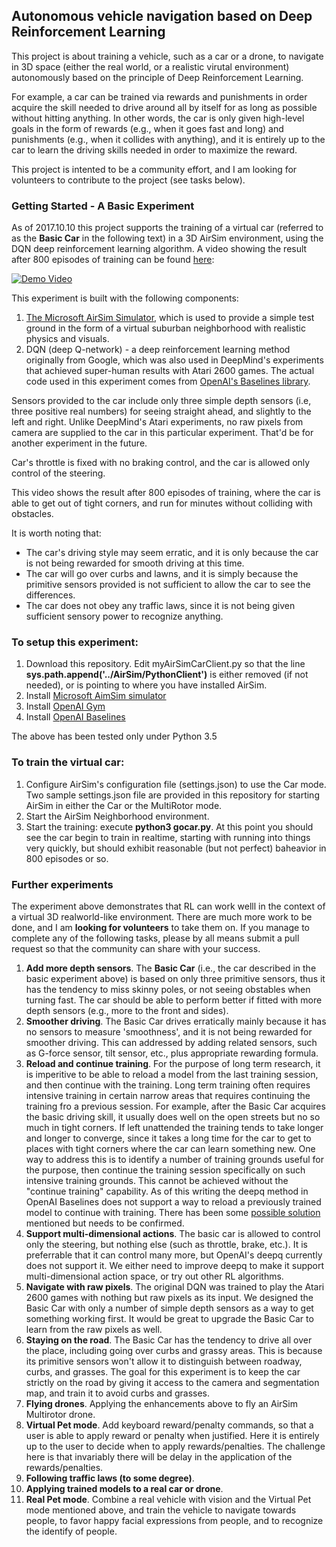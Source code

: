 ## Autonomous vehicle navigation based on Deep Reinforcement Learning

This project is about training a vehicle, such as a car or a drone, to navigate in 3D space (either the real world, or a realistic virutal environment) autonomously based on the principle of Deep Reinforcement Learning. 

For example, a car can be trained via rewards and punishments in order acquire the skill needed to drive around all by itself for as long as possible without hitting anything. 
In other words, the car is only given high-level goals in the form of rewards (e.g., when it goes fast and long) and punishments (e.g., when it collides with anything), and it is entirely up to the car to learn the driving skills needed in order to maximize the reward.

This project is intented to be a community effort, and I am looking for volunteers to contribute to the project (see tasks below).

### Getting Started - A Basic Experiment

As of 2017.10.10 this project supports the training of a virtual car (referred to as the **Basic Car** in the following text) in a 3D AirSim environment, using the DQN deep reinforcement learning algorithm. A video showing the result after 800 episodes of training can be found [here](https://www.youtube.com/watch?v=InrQgdU8rQs&feature=youtu.b):

[![Demo Video](https://github.com/kaihuchen/DRL-AutonomousVehicles/blob/master/cardemo.jpg)](https://www.youtube.com/watch?v=InrQgdU8rQs&feature=youtu.b)

This experiment is built with the following components:

1. [The Microsoft AirSim Simulator](https://github.com/Microsoft/AirSim), which is used to provide a simple test ground in the form of a virtual suburban neighborhood with realistic physics and visuals.
2. DQN (deep Q-network) - a deep reinforcement learning method originally from Google, which was also used in DeepMind's experiments that achieved super-human results with Atari 2600 games. The actual code used in this experiment comes from [OpenAI's Baselines library](https://github.com/openai/baselines ).

Sensors provided to the car include only three simple depth sensors (i.e, three positive real numbers) for seeing straight ahead, and slightly to the left and right. Unlike DeepMind's Atari experiments, no raw pixels from camera are supplied to the car in this particular experiment. That'd be for another experiment in the future.

Car's throttle is fixed with no braking control, and the car is allowed only control of the steering. 

This video shows the result after 800 episodes of training, where the car is able to get out of tight corners, and run for minutes without colliding with obstacles. 

It is worth noting that:

- The car's driving style may seem erratic, and it is only because the car is not being rewarded for smooth driving at this time.
- The car will go over curbs and lawns, and it is simply because the primitive sensors provided is not sufficient to allow the car to see the differences.
- The car does not obey any traffic laws, since it is not being given sufficient sensory power to recognize anything.

### To setup this experiment:

1. Download this repository. Edit myAirSimCarClient.py so that the line **sys.path.append('../AirSim/PythonClient')** is either removed (if not needed), or is pointing to where you have installed AirSim.
2. Install [Microsoft AimSim simulator](https://github.com/Microsoft/AirSim)
3. Install [OpenAI Gym](https://github.com/openai/gym)
4. Install [OpenAI Baselines](https://github.com/openai/baselines)

The above has been tested only under Python 3.5

### To train the virtual car:

1. Configure AirSim's configuration file (settings.json) to use the Car mode. Two sample settings.json file are provided in this repository for starting AirSim in either the Car or the MultiRotor mode.
1. Start the AirSim Neighborhood environment. 
1. Start the training: execute **python3 gocar.py**. At this point you should see the car begin to train in realtime, starting with running into things very quickly, but should exhibit reasonable (but not perfect) baheavior in 800 episodes or so.

### Further experiments

The experiment above demonstrates that RL can work welll in the context of a virtual 3D realworld-like environment. There are much more work to be done, and I am **looking for volunteers** to take them on. If you manage to complete any of the following tasks, please by all means submit a pull request so that the community can share with your success.

1. **Add more depth sensors**.
The **Basic Car** (i.e., the car described in the basic experiment above) is based on only three primitive sensors, thus it has the tendency to miss skinny poles, or not seeing obstables when turning fast. The car should be able to perform better if fitted with more depth sensors (e.g., more to the front and sides).
1. **Smoother driving**.
The Basic Car drives erratically mainly because it has no sensors to measure 'smoothness', and it is not being rewarded for smoother driving. This can addressed by adding related sensors, such as G-force sensor, tilt sensor, etc., plus appropriate rewarding formula.
1. **Reload and continue training**.
For the purpose of long term research, it is imperitive  to be able to reload a model from the last training session, and then continue with the training. Long term training often requires intensive training in certain narrow areas that requires continuing the training fro a previous session. For example, after the Basic Car acquires the basic driving skill, it usually does well on the open streets but no so much in tight corners. If left unattended the training tends to take longer and longer to converge, since it takes a long time for the car to get to places with tight corners where the car can learn something new. One way to address this is to identify a number of training grounds useful for the purpose, then continue the training session specifically on such intensive training grounds. This cannot be achieved without the "continue training" capability.
As of this writing the deepq method in OpenAI Baselines does not support a way to reload a previously trained model to continue with training. There has been some [possible solution](https://gist.github.com/Sohojoe/25fe35364eba0ed0d3fb70b1e6068dcb) mentioned but needs to be confirmed. 
1. **Support multi-dimensional actions**.
The basic car is allowed to control only the steering, but nothing else (such as throttle, brake, etc.). It is preferrable that it can control many more, but  OpenAI's deepq currently does not support it. We either need to improve deepq to make it support multi-dimensional action space, or try out other RL algorithms.
1. **Navigate with raw pixels**.
The original DQN was trained to play the Atari 2600 games with nothing but raw pixels as its input. We designed the Basic Car with only a number of simple depth sensors as a way to get something working first. It would be great to upgrade the Basic Car to learn from the raw pixels as well.
1. **Staying on the road**.
The Basic Car has the tendency to drive all over the place, including going over curbs and grassy areas.
This is because its primitive sensors won't allow it to distinguish between roadway, curbs, and grasses. The goal for this experiment is to keep the car strictly on the road by giving it access to the camera and segmentation map, and train it to avoid curbs and grasses.
1. **Flying drones**.
Applying the enhancements above to fly an AirSim Multirotor drone.
1. **Virtual Pet mode**. Add keyboard reward/penalty commands, so that a user is able to apply reward or penalty when justified. Here it is entirely up to the user to decide when to apply rewards/penalties. The challenge here is that invariably there will be delay in the application of the rewards/penalties.
1. **Following traffic laws (to some degree)**.
1. **Applying trained models to a real car or drone**.
1. **Real Pet mode**. Combine a real vehicle with vision and the Virtual Pet mode mentioned above, and train the vehicle to navigate towards people, to favor happy facial expressions from people, and to recognize the identify of people.
